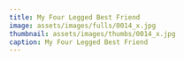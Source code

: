 ```yaml
---
title: My Four Legged Best Friend
image: assets/images/fulls/0014_x.jpg
thumbnail: assets/images/thumbs/0014_x.jpg
caption: My Four Legged Best Friend
---
```

